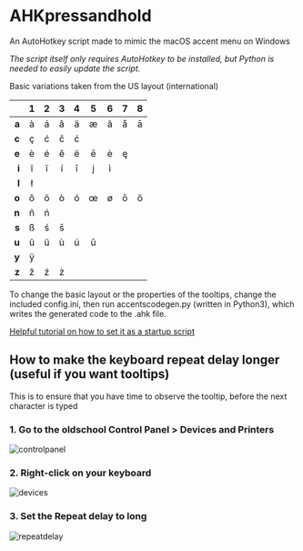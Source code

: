 # AHKpressandhold
An AutoHotkey script made to mimic the macOS accent menu on Windows

*The script itself only requires AutoHotkey to be installed, but Python is needed to easily update the script.*

Basic variations taken from the US layout (international)

|     |  1  |  2  |  3  |  4  |  5  |  6  |  7  |  8  |
|----:|:---:|:---:|:---:|:---:|:---:|:---:|:---:|:---:|
|**a**|  à  |  á  |  â  |  ä  |  æ  |  ã  |  å  |  ā  |
|**c**|  ç  |  ć  |  č  |  ć  |     |     |     |     |
|**e**|  è  |  é  |  ê  |  ë  |  ē  |  ė  |  ę  |     |
|**i**|  î  |  ï  |  í  |  ī  |  į  |  ì  |     |     |
|**l**|  ł  |     |     |     |     |     |     |     |
|**o**|  ô  |  ö  |  ò  |  ó  |  œ  |  ø  |  ō  |  õ  |
|**n**|  ñ  |  ń  |     |     |     |     |     |     |
|**s**|  ß  |  ś  |  š  |     |     |     |     |     |
|**u**|  û  |  ü  |  ù  |  ú  |  ū  |     |     |     |
|**y**|  ÿ  |     |     |     |     |     |     |     |
|**z**|  ž  |  ź  |  ż  |     |     |     |     |     |

To change the basic layout or the properties of the tooltips, change the included config.ini, then run accentscodegen.py (written in Python3), which writes the generated code to the .ahk file. 

[Helpful tutorial on how to set it as a startup script](https://www.autohotkey.com/docs/FAQ.htm#Startup)


## How to make the keyboard repeat delay longer (useful if you want tooltips)
This is to ensure that you have time to observe the tooltip, before the next character is typed
### 1. Go to the oldschool Control Panel > Devices and Printers
![controlpanel](https://user-images.githubusercontent.com/27026978/50086929-e5309c80-01fe-11e9-938d-4d19a49ff921.png)
### 2. Right-click on your keyboard
![devices](https://user-images.githubusercontent.com/27026978/50086621-f036fd00-01fd-11e9-8fc4-6892d079e1de.png)
### 3. Set the Repeat delay to long
![repeatdelay](https://user-images.githubusercontent.com/27026978/50086622-f0cf9380-01fd-11e9-9cbc-a6f769e8ef3e.png)
